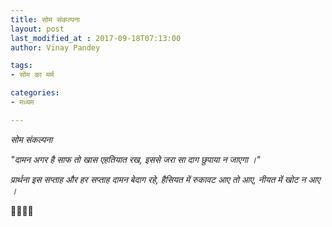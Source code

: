 ```yaml
---
title: सोम संकल्पना
layout: post
last_modified_at : 2017-09-18T07:13:00
author: Vinay Pandey

tags:
- सोम का मर्म

categories:
- मध्यम

---
```


*सोम संकल्पना*

_"दामन अगर है साफ तो खास एहतियात रख,_
_इससे जरा सा दाग छुपाया न जाएगा ।"_

*प्रार्थना*
*इस सप्ताह और हर सप्ताह*
*दामन बेदाग रहे,*
*हैसियत में रुकावट आए तो आए,*
*नीयत में खोट न आए ।* 

🙏🌷🌷🙏
